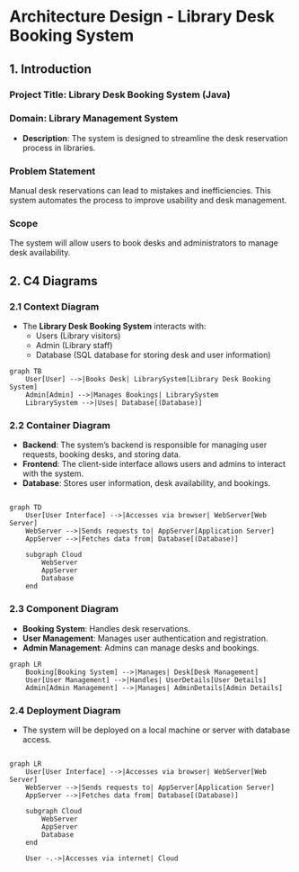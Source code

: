 # Architecture Design - Library Desk Booking System

## 1. Introduction

### Project Title: Library Desk Booking System (Java)

### Domain: Library Management System
- **Description**: The system is designed to streamline the desk reservation process in libraries.

### Problem Statement
Manual desk reservations can lead to mistakes and inefficiencies. This system automates the process to improve usability and desk management.

### Scope
The system will allow users to book desks and administrators to manage desk availability.

## 2. C4 Diagrams

### 2.1 Context Diagram
- The **Library Desk Booking System** interacts with:
  - Users (Library visitors)
  - Admin (Library staff)
  - Database (SQL database for storing desk and user information)
    
```mermaid
graph TB
    User[User] -->|Books Desk| LibrarySystem[Library Desk Booking System]
    Admin[Admin] -->|Manages Bookings| LibrarySystem
    LibrarySystem -->|Uses| Database[(Database)]
```

### 2.2 Container Diagram
- **Backend**: The system’s backend is responsible for managing user requests, booking desks, and storing data.
- **Frontend**: The client-side interface allows users and admins to interact with the system.
- **Database**: Stores user information, desk availability, and bookings.

```mermaid

graph TD
    User[User Interface] -->|Accesses via browser| WebServer[Web Server]
    WebServer -->|Sends requests to| AppServer[Application Server]
    AppServer -->|Fetches data from| Database[(Database)]

    subgraph Cloud
        WebServer
        AppServer
        Database
    end
```

### 2.3 Component Diagram
- **Booking System**: Handles desk reservations.
- **User Management**: Manages user authentication and registration.
- **Admin Management**: Admins can manage desks and bookings.
  
```mermaid
graph LR
    Booking[Booking System] -->|Manages| Desk[Desk Management]
    User[User Management] -->|Handles| UserDetails[User Details]
    Admin[Admin Management] -->|Manages| AdminDetails[Admin Details]
```

### 2.4 Deployment Diagram
- The system will be deployed on a local machine or server with database access.
  
```mermaid

graph LR
    User[User Interface] -->|Accesses via browser| WebServer[Web Server]
    WebServer -->|Sends requests to| AppServer[Application Server]
    AppServer -->|Fetches data from| Database[(Database)]

    subgraph Cloud
        WebServer
        AppServer
        Database
    end

    User -.->|Accesses via internet| Cloud

```
